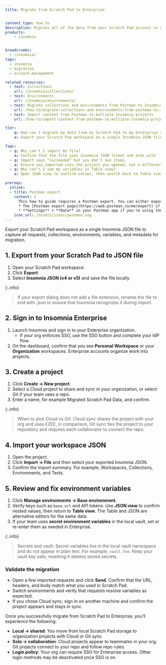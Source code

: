 ```yaml
---
title: Migrate from Scratch Pad to Enterprise


content_type: how_to
description: Migrate all of the data from your Scratch Pad account to your Enterprise account.
products:
    - insomnia


breadcrumbs:
  - /insomnia/
tags:
  - insomnia
  - migration
  - account-management

related_resources:
  - text: Collections
    url: /insomnia/collections/
  - text: Environments
    url: /insomnia/environments/
  - text: Migrate collections and environments from Postman to Insomnia
    url: /how-to/migrate-collections-and-envrionments-from-postman-to-insomnia/
  - text: Import content from Postman to multiple Insomnia projects
    url: /how-to/import-content-from-postman-to-multiple-insomnia-projects/

tldr:
    q: How can I migrate my data from my Scratch Pad to my Enterprise account?
    a: Export your Scratch Pad workspace as a single Insomnia JSON file, and then import it into your Insomnia Enterprise account.

faqs:
  - q: Why can't I import my file?
    a: Confirm that the file uses Insomnia JSON format and ends with `.json`. Insomnia’s importer expects a supported format. For example, Insomnia JSON, Postman v2, HAR, OpenAPI.
  - q: Import says “succeeded” but you don’t see items.
    a: Ensure you imported into the project you opened, not a different workspace. If needed, re-import into the active project.
  - q: Why can't I see my variables in Table view?
    a: Open JSON view to confirm values, then switch back to Table view. This ensures you see nested or inherited keys in the editor.  

prereqs:
  inline:
  - title: Postman export
    content: |
      This how-to guide requires a Postman export. You can either export environments and collections individually (this can be useful if you want to import them into different Insomnia projects), or all at once from:
      * The [Postman export page](https://web.postman.co/me/export) if you're using Postman Enterprise or Cloud.
      * **Settings** > **Data** in your Postman app if you're using the scratch pad.
    icon_url: /assets/icons/postman.svg     
---
```

Export your Scratch Pad workspace as a single Insomnia JSON file to capture all requests, collections, environments, variables, and metadata for migration.

## 1. Export from your Scratch Pad to JSON file
1. Open your Scratch Pad workspace. 
2. Click **Export**.
3. Select **Insomnia JSON (v4 or v5)** and save the file locally.

{:.info}
> If your export dialog does not add a file extension, rename the file to end with .json to ensure that Insomnia recognizes it during import.

## 2. Sign in to Insomnia Enterprise
1. Launch Insomnia and sign in to your Enterprise organization.
    - If your org enforces SSO, use the SSO button and complete your IdP flow. 
2. On the dashboard, confirm that you see **Personal Workspace** or your **Organization** workspaces. Enterprise accounts organize work into projects.

## 3. Create a project
1. Click **Create → New project**.
2. Select a Cloud project to share and sync in your organization, or select Git if your team uses a repo. 
3. Enter a name, for example Migrated Scratch Pad Data, and confirm.

{:.info}
> When to pick Cloud vs Git: Cloud sync shares the project with your org and uses E2EE, in comparison, Git sync ties the project to your repository and requires each collaborator to connect the repo.

## 4. Import your workspace JSON
1. Open the project.
2. Click **Import → File** and then select your exported Insomnia JSON. 
3. Confirm the import summary. For example, Workspaces, Collections, Environments, and Tests.

## 5. Review and fix environment variables
1. Click **Manage environments → Base environment**.
2. Verify keys such as `base_url` and API tokens. Use **JSON view** to confirm nested values, then return to **Table view**.
The Table and JSON are alternative editors for the same data. 
3. If your team uses **secret environment variables** in the local vault, set or re-enter them as needed in Enterprise.

{:.info}
> Secrets and vault: Secret variables live in the local vault namespace and do not appear in plain text. For example, `vault.foo`. Keep your vault key safe; resetting it deletes stored secrets.

### Validate the migration
- Open a few imported requests and click **Send**. Confirm that the URL, headers, and body match what you used in Scratch Pad.
- Switch environments and verify that requests resolve variables as expected.
- If you chose Cloud sync, sign in on another machine and confirm the project appears and stays in sync.

Once you successfully migrate from Scratch Pad to Enterprise, you'll experience the following:
- **Local → shared**: You move from local Scratch Pad storage to organization projects with Cloud or Git sync. 
- **Solo → collaboration**: Cloud projects appear to teammates in your org; Git projects connect to your repo and follow repo rules. 
- **Login policy**: Your org can require SSO for Enterprise access. Other login methods may be deactivated once SSO is on.